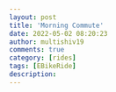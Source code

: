 ```yaml
---
layout: post
title: 'Morning Commute'
date: 2022-05-02 08:20:23
author: multishiv19
comments: true
category: [rides]
tags: [EBikeRide]
description: 
---
```


<div width='100%' class='strava-embed-placeholder' data-embed-type='activity' data-embed-id='7077865527'></div>
<script src='https://strava-embeds.com/embed.js'></script>
